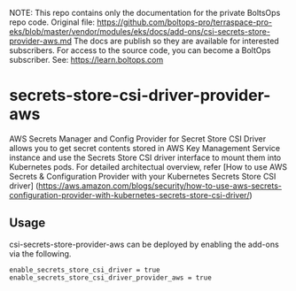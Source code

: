 <!-- note marker start -->
NOTE: This repo contains only the documentation for the private BoltsOps repo code.
Original file: https://github.com/boltops-pro/terraspace-pro-eks/blob/master/vendor/modules/eks/docs/add-ons/csi-secrets-store-provider-aws.md
The docs are publish so they are available for interested subscribers.
For access to the source code, you can become a BoltOps subscriber.
See: https://learn.boltops.com

<!-- note marker end -->

# secrets-store-csi-driver-provider-aws

AWS Secrets Manager and Config Provider for Secret Store CSI Driver allows you to get secret contents stored in AWS Key Management Service instance and use the Secrets Store CSI driver interface to mount them into Kubernetes pods. For detailed architectual overview, refer [How to use AWS Secrets & Configuration Provider with your Kubernetes Secrets Store CSI driver] (https://aws.amazon.com/blogs/security/how-to-use-aws-secrets-configuration-provider-with-kubernetes-secrets-store-csi-driver/)

## Usage

csi-secrets-store-provider-aws can be deployed by enabling the add-ons via the following.

```hcl
enable_secrets_store_csi_driver = true
enable_secrets_store_csi_driver_provider_aws = true
```
